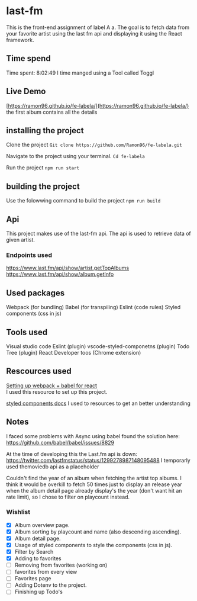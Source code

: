# last-fm 
This  is the front-end assignment of label A a. The goal is to fetch data from your favorite artist using the last fm api and displaying it using the React framework.

## Time spend
Time spent: 8:02:49
I time manged using a Tool called Toggl

## Live Demo
[https://ramon96.github.io/fe-labela/](https://ramon96.github.io/fe-labela/)
the first album contains all the details

## installing the project
Clone the project
```Git clone https://github.com/Ramon96/fe-labela.git```

Navigate to the project using your terminal.
``` Cd fe-labela ``` 

Run the project
``` npm run start ```

## building the project
Use the folowwing command to build the project
``` npm run build ```

## Api
This project makes use of the last-fm api.
The api is used to retrieve data of given artist.

### Endpoints used
https://www.last.fm/api/show/artist.getTopAlbums
https://www.last.fm/api/show/album.getInfo

## Used packages
Webpack (for bundling)
Babel (for transpiling)
Eslint (code rules)
Styled components (css in js)

## Tools used
Visual studio code
Eslint (plugin)
vscode-styled-componetns (plugin)
Todo Tree (plugin)
React Developer toos (Chrome extension)

## Rescources used
[Setting up webpack + babel for react](https://www.valentinog.com/blog/babel/)\
I used this resource to set up this project. 


[styled components docs](https://styled-components.com/docs/api)
I used to resources to get an better understanding 

## Notes
I faced some problems with Async using babel
found the solution here:
https://github.com/babel/babel/issues/8829

At the time of developing this the Last.fm api is down:
https://twitter.com/lastfmstatus/status/1299278987148095488
I temporarly used themoviedb api as a placeholder

Couldn't find the year of an album when fetching the artist top albums.
I think it would be overkill to fetch 50 times just to display an release year when the album detail page already display's the year
(don't want hit an rate limit), so I chose to filter on playcount instead.

### Wishlist
- [x] Album overview page.
- [x] Album sorting by playcount and name (also descending ascending).
- [x] Album detail page.
- [x] Usage of styled components to style the components (css in js).
- [x] Filter by Search
- [x] Adding to favorites
- [ ] Removing from favorites (working on)
- [ ] favorites from every view
- [ ] Favorites page
- [ ] Adding Dotenv to the project.
- [ ] Finishing up Todo's
